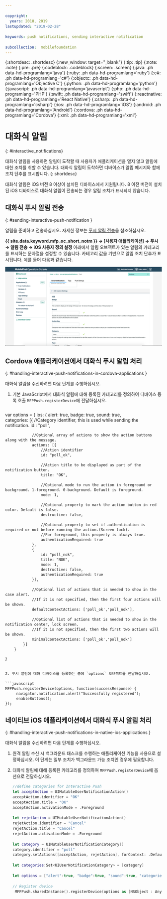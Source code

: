 ```yaml
---

copyright:
  years: 2018, 2019
lastupdated: "2019-02-28"

keywords: push notifications, sending interactive notification

subcollection:  mobilefoundation
---
```


{:shortdesc: .shortdesc}
{:new_window: target="_blank"}
{:tip: .tip}
{:note: .note}
{:pre: .pre}
{:codeblock: .codeblock}
{:screen: .screen}
{:java: .ph data-hd-programlang='java'}
{:ruby: .ph data-hd-programlang='ruby'}
{:c#: .ph data-hd-programlang='c#'}
{:objectc: .ph data-hd-programlang='Objective C'}
{:python: .ph data-hd-programlang='python'}
{:javascript: .ph data-hd-programlang='javascript'}
{:php: .ph data-hd-programlang='PHP'}
{:swift: .ph data-hd-programlang='swift'}
{:reactnative: .ph data-hd-programlang='React Native'}
{:csharp: .ph data-hd-programlang='csharp'}
{:ios: .ph data-hd-programlang='iOS'}
{:android: .ph data-hd-programlang='Android'}
{:cordova: .ph data-hd-programlang='Cordova'}
{:xml: .ph data-hd-programlang='xml'}

# 대화식 알림
{: #interactive_notifications}

대화식 알림을 사용하면 알림이 도착할 때 사용자가 애플리케이션을 열지 않고 알림에 대한 조치를 취할 수 있습니다. 대화식 알림이 도착하면 디바이스가 알림 메시지와 함께 조치 단추를 표시합니다.
{: shortdesc}

대화식 알림은 iOS 버전 8 이상이 설치된 디바이스에서 지원됩니다. 8 이전 버전이 설치된 iOS 디바이스로 대화식 알림이 전송되는 경우 알림 조치가 표시되지 않습니다.

## 대화식 푸시 알림 전송
{: #sending-interactive-push-notification }

알림을 준비하고 전송하십시오. 자세한 정보는 [푸시 알림 전송](/docs/services/mobilefoundation?topic=mobilefoundation-send_push_notifications#send_push_notifications)을 참조하십시오.

**{{ site.data.keyword.mfp_oc_short_notm }} → [사용자 애플리케이션] → 푸시 → 알림 전송 → iOS 사용자 정의 설정** 아래에서 알림 오브젝트가 있는 알림의 카테고리를 표시하는 문자열을 설정할 수 있습니다. 카테고리 값을 기반으로 알림 조치 단추가 표시됩니다. 예를 들어 다음과 같습니다.

![{{ site.data.keyword.mfp_oc_short_notm }}에서 iOS 대화식 알림에 대한 카테고리 설정](images/categories-for-interactive-notifications.png)

## Cordova 애플리케이션에서 대화식 푸시 알림 처리
{: #handling-interactive-push-notifications-in-cordova-applications }

대화식 알림을 수신하려면 다음 단계를 수행하십시오.

1. 기본 JavaScript에서 대화식 알림에 대해 등록된 카테고리를 정의하여 디바이스 등록 호출 `MFPPush.registerDevice`에 전달하십시오.

   ```javascript
var options = {
        ios: {
            alert: true,
            badge: true,
            sound: true,     
            categories: [{
                //Category identifier, this is used while sending the notification.
                id : "poll",

                //Optional array of actions to show the action buttons along with the message.    
                actions: [{
                    //Action identifier
                    id: "poll_ok",

                    //Action title to be displayed as part of the notification button.
                    title: "OK",

                    //Optional mode to run the action in foreground or background. 1-foreground. 0-background. Default is foreground.
                    mode: 1,  

                    //Optional property to mark the action button in red color. Default is false.
                    destructive: false,

                    //Optional property to set if authentication is required or not before running the action.(Screen lock).
                    //For foreground, this property is always true.
                    authenticationRequired: true
                },
                {
                    id: "poll_nok",
                    title: "NOK",
                    mode: 1,
                    destructive: false,
                    authenticationRequired: true
                }],

                //Optional list of actions that is needed to show in the case alert.
                //If it is not specified, then the first four actions will be shown.
                defaultContextActions: ['poll_ok','poll_nok'],

                //Optional list of actions that is needed to show in the notification center, lock screen.
                //If it is not specified, then the first two actions will be shown.
                minimalContextActions: ['poll_ok','poll_nok']
            }]     
        }
   }
   ```

2. 푸시 알림에 대해 디바이스를 등록하는 중에 `options` 오브젝트를 전달하십시오.

   ```javascript
   MFPPush.registerDevice(options, function(successResponse) {
  		navigator.notification.alert("Successfully registered");
  		enableButtons();
   });  
   ```

## 네이티브 iOS 애플리케이션에서 대화식 푸시 알림 처리
{: #handling-interactive-push-notifications-in-native-ios-applications }

대화식 알림을 수신하려면 다음 단계를 수행하십시오.

1. 원격 알림 수신 시 백그라운드 태스크를 수행하는 애플리케이션 기능을 사용으로 설정하십시오. 이 단계는 일부 조치가 백그라운드 가능 조치인 경우에 필요합니다.
2. 대화식 알림에 대해 등록된 카테고리를 정의하여 `MFPPush.registerDevice`에 옵션으로 전달하십시오.

   ```swift
   //define categories for Interactive Push
   let acceptAction = UIMutableUserNotificationAction()
   acceptAction.identifier = "OK"
   acceptAction.title = "OK"
   acceptAction.activationMode = .Foreground

   let rejetAction = UIMutableUserNotificationAction()
   rejetAction.identifier = "Cancel"
   rejetAction.title = "Cancel"
   rejetAction.activationMode = .Foreground

   let category = UIMutableUserNotificationCategory()
   category.identifier = "poll"
   category.setActions([acceptAction, rejetAction], forContext: .Default)

   let categories:Set<UIUserNotificationCategory> = [category]

   let options = ["alert":true, "badge":true, "sound":true, "categories": categories]

   // Register device
    MFPPush.sharedInstance().registerDevice(options as [NSObject : AnyObject], completionHandler: {(response: WLResponse!, error: NSError!) -> Void in
   ```
